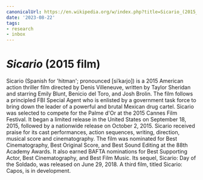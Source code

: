 ```yaml
---
canonicalUrl: https://en.wikipedia.org/w/index.php?title=Sicario_(2015_film)&oldid=1166420807
date: '2023-08-22'
tags:
- research
- inbox
---
```


# <i>Sicario</i> (2015 film)

Sicario (Spanish for 'hitman'; pronounced [siˈkaɾjo]) is a 2015 American action thriller film directed by Denis Villeneuve, written by Taylor Sheridan and starring Emily Blunt, Benicio del Toro, and Josh Brolin. The film follows a principled FBI Special Agent who is enlisted by a government task force to bring down the leader of a powerful and brutal Mexican drug cartel. Sicario was selected to compete for the Palme d'Or at the 2015 Cannes Film Festival. It began a limited release in the United States on September 18, 2015, followed by a nationwide release on October 2, 2015.
Sicario received praise for its cast performances, action sequences, writing, direction, musical score and cinematography. The film was nominated for Best Cinematography, Best Original Score, and Best Sound Editing at the 88th Academy Awards. It also earned BAFTA nominations for Best Supporting Actor, Best Cinematography, and Best Film Music. Its sequel, Sicario: Day of the Soldado, was released on June 29, 2018. A third film, titled Sicario: Capos, is in development.